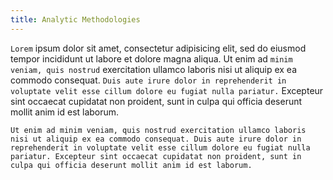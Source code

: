 ```yaml
---
title: Analytic Methodologies
---
```


`Lorem` ipsum dolor sit amet, consectetur adipisicing elit, sed do eiusmod tempor incididunt ut labore et dolore magna aliqua. Ut enim ad `minim veniam, quis nostrud` exercitation ullamco laboris nisi ut aliquip ex ea commodo consequat. `Duis aute irure dolor in reprehenderit in voluptate velit esse cillum dolore eu fugiat nulla pariatur.` Excepteur sint occaecat cupidatat non proident, sunt in culpa qui officia deserunt mollit anim id est laborum.

`Ut enim ad minim veniam, quis nostrud exercitation ullamco laboris nisi ut aliquip ex ea commodo consequat. Duis aute irure dolor in reprehenderit in voluptate velit esse cillum dolore eu fugiat nulla pariatur. Excepteur sint occaecat cupidatat non proident, sunt in culpa qui officia deserunt mollit anim id est laborum.`


